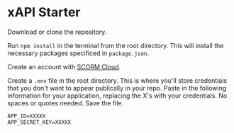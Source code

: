# xAPI Starter

Download or clone the repository.

Run `npm install` in the terminal from the root directory. This will install the necessary packages specificed in `package.json`.

Create an account with [SCORM Cloud](https://cloud.scorm.com/).

Create a `.env` file in the root directory. This is where you'll store credentials that you don't want to appear publically in your repo. Paste in the following information for your application, replacing the X's with your credentials. No spaces or quotes needed. Save the file.

```
APP_ID=XXXXX
APP_SECRET_KEY=XXXXX
```
